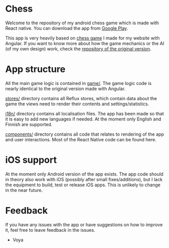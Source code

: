 # Chess

Welcome to the repository of my android chess game which is made with React native. You can download the app from [Google Play](https://play.google.com/store/apps/details?id=com.voyacode.chess).

This app is very heavily based on [chess game](http://www.voyacode.com/projects/chess) I made for my website with Angular. If you want to know more about how the game mechanics or the AI (of my own design) work, check the [repository of the original version](https://github.com/Voya100/VoyaCode/tree/master/app/projects/chess).

# App structure

All the main game logic is contained in [game/](https://github.com/Voya100/ReactNativeChess/tree/master/app/game). The game logic code is nearly identical to the original version made with Angular.

[stores/](https://github.com/Voya100/ReactNativeChess/tree/master/app/stores) directory contains all Reflux stores, which contain data about the game the views need to render their contents and settings/statistics.

[i18n/](https://github.com/Voya100/ReactNativeChess/tree/master/app/i18n) directory contains all localisation files. The app has been made so that it is easy to add new languages if needed. At the moment only English and Finnish are supported.

[components/](https://github.com/Voya100/ReactNativeChess/tree/master/app/components) directory contains all code that relates to rendering of the app and user interactions. Most of the React Native code can be found here.

# iOS support

At the moment only Android version of the app exists. The app code should in theory also work with iOS (possibly after small fixes/additions), but I lack the equipment to build, test or release iOS apps. This is unlikely to change in the near future.

# Feedback

If you have any issues with the app or have suggestions on how to improve it, feel free to leave feedback in the issues.

- Voya
